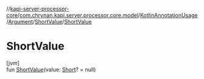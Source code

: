 //[kapi-server-processor-core](../../../../../index.md)/[com.chrynan.kapi.server.processor.core.model](../../../index.md)/[KotlinAnnotationUsage](../../index.md)/[Argument](../index.md)/[ShortValue](index.md)/[ShortValue](-short-value.md)

# ShortValue

[jvm]\
fun [ShortValue](-short-value.md)(value: [Short](https://kotlinlang.org/api/latest/jvm/stdlib/kotlin/-short/index.html)? = null)
